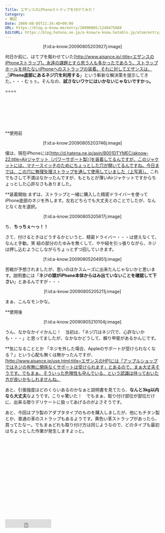 ```yaml
---
Title: エザンスのiPhoneストラップを付けてみた！
Category:
- 雑記
Date: 2009-08-05T21:34:48+09:00
URL: https://blog.a-know.me/entry/20090805/1249475688
EditURL: https://blog.hatena.ne.jp/a-know/a-know.hateblo.jp/atom/entry/12921228815727979981
---
```


<div align=center>[f:id:a-know:20090805203927j:image]</div>

何日か前に、はてブを賑わせていた[http://www.aisance.jp/:title=エザンスのiPhoneストラップ]。永遠の課題とすら思う人も多かったであろう、ストラップホールを持たないiPhoneへのストラップの装着。それに対してエザンスは、「<span style="font-weight:bold;">iPhone底部にあるネジ穴を利用する</span>」という斬新な解決策を提示してきた。・・・むぅぅ。そんなの、<span style="font-weight:bold;">試さないワケにはいかないじゃないですかっ。</span>

====

<script async src="//pagead2.googlesyndication.com/pagead/js/adsbygoogle.js"></script>
<!-- article-top -->
<ins class="adsbygoogle"
     style="display:inline-block;width:728px;height:90px"
     data-ad-client="ca-pub-3463034538369189"
     data-ad-slot="8367620130"></ins>
<script>
(adsbygoogle = window.adsbygoogle || []).push({});
</script>


**使用前
<div align=center>[f:id:a-know:20090805203746j:image]</div>

僕は、現在iPhoneには[http://d.hatena.ne.jp/asin/B001DTYMEC/aknow-22:title=Airジャケット（パワーサポート製）]を装着してるんですが、このジャケットには、マナースイッチのためにちょっとした穴が開いてるんですね。今日までは、この穴に無理矢理ストラップを通して使用していました（上写真）。
これでもさして不満はなかったんですが、もともとが薄いAirジャケットですからちょっとした心許なさもありました。


**装着開始
まずは、ストラップと一緒に購入した精密ドライバーを使ってiPhone底部のネジを外します。左右どちらでも大丈夫とのことでしたが、なんとなく左を選択。

<div align=center>[f:id:a-know:20090805205617j:image]</div>

ち、<span style="font-weight:bold;">ちっちぇ〜っ！！</span>



さて、付けるときはどうするかというと、精密ドライバー・・・は使えなくて、なんと手動。笑
紐の部分のたゆみを無くして、やや紐を引っ張りながら、ネジは押し込むようにしながらちょっとずつ回していきます。

<div align=center>[f:id:a-know:20090805204951j:image]</div>

苦戦が予想されましたが、思いのほかスムーズに出来たんじゃないかと思います。説明書には「<span style="font-weight:bold;">ネジの頭がiPhone本体からはみ出ていないことを確認して下さい</span>」とあるんですが・・・

<div align=center>[f:id:a-know:20090805205211j:image]</div>

まぁ、こんなモンかな。


**使用後
<div align=center>[f:id:a-know:20090805210104j:image]</div>

うん、なかなかイイかんじ！　当初は、「ネジ穴はネジ穴で、心許ないかも・・・」と思ってましたが、なかなかどうして、頼り甲斐があるかんじです。


**気になることとか
「ネジを外した場合、Appleのサポートが受けられなくなる？」という心配も無くは無かったんですが、[http://www.aisance.jp/use.html:title=エザンスのHP]には「アップルショップではネジの有無に関係なくサポートは受けられます」とあるので、まぁ大丈夫そうです。でもまぁ、そういった危険性も孕んでいる、という認識は持っておいた方が良いかもしれませんね。

あと、引張強度はどのくらいあるのかなぁと説明書を見てたら、<span style="font-weight:bold;">なんと3kg以内なら大丈夫</span>なようです。こりゃ驚いた！　でもまぁ、取り付け部位が部位だけに、出来る限りデリケートに扱ってあげるのがよさそうです。

あと、今回はプラ製のアダプタタイプのものを購入しましたが、他にもチタン製とか、普通の革のストラップもあるようです。黄色い革ストラップがあったら、買ってたなー。でもまぁどれも取り付け方は同じようなので、どのタイプも最初はちょっとした作業が発生しますよっと。


<script async src="//pagead2.googlesyndication.com/pagead/js/adsbygoogle.js"></script>
<!-- article-bottom2 -->
<ins class="adsbygoogle"
     style="display:inline-block;width:300px;height:250px"
     data-ad-client="ca-pub-3463034538369189"
     data-ad-slot="5274552934"></ins>
<script>
(adsbygoogle = window.adsbygoogle || []).push({});
</script>


<iframe src="http://blog.hatena.ne.jp/a-know/a-know.hateblo.jp/subscribe/iframe" allowtransparency="true" frameborder="0" scrolling="no" width="150" height="28"></iframe>
